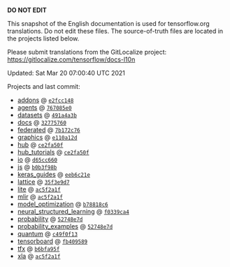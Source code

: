 __DO NOT EDIT__

This snapshot of the English documentation is used for tensorflow.org
translations. Do not edit these files. The source-of-truth files are located in
the projects listed below.

Please submit translations from the GitLocalize project: https://gitlocalize.com/tensorflow/docs-l10n

Updated: Sat Mar 20 07:00:40 UTC 2021

Projects and last commit:

- [addons](https://github.com/tensorflow/addons/tree/master/docs) @ <a href='https://github.com/tensorflow/addons/commit/e2fcc148d129dad0c538ec688958997f207474aa'><code>e2fcc148</code></a>
- [agents](https://github.com/tensorflow/agents/tree/master/docs) @ <a href='https://github.com/tensorflow/agents/commit/767085e0575099980339a3465006a81b7fb4c03d'><code>767085e0</code></a>
- [datasets](https://github.com/tensorflow/datasets/tree/master/docs) @ <a href='https://github.com/tensorflow/datasets/commit/491a4a3b3aeeac0c9cedb7ac9fc3075a1a5e3381'><code>491a4a3b</code></a>
- [docs](https://github.com/tensorflow/docs/tree/master/site/en) @ <a href='https://github.com/tensorflow/docs/commit/327757608dc3fcad015d02be90fe5a5b8049d274'><code>32775760</code></a>
- [federated](https://github.com/tensorflow/federated/tree/master/docs) @ <a href='https://github.com/tensorflow/federated/commit/7b172c76a40439e06105ccab973613ca2c82e33c'><code>7b172c76</code></a>
- [graphics](https://github.com/tensorflow/graphics/tree/master/tensorflow_graphics/g3doc) @ <a href='https://github.com/tensorflow/graphics/commit/e110a12d055166a8760f9915e3ec4ec3eb3957dd'><code>e110a12d</code></a>
- [hub](https://github.com/tensorflow/hub/tree/master/docs) @ <a href='https://github.com/tensorflow/hub/commit/ce2fa50ff5ffa9ea145e2a1f5a6b231a6da4d31f'><code>ce2fa50f</code></a>
- [hub_tutorials](https://github.com/tensorflow/hub/tree/master/examples/colab) @ <a href='https://github.com/tensorflow/hub/commit/ce2fa50ff5ffa9ea145e2a1f5a6b231a6da4d31f'><code>ce2fa50f</code></a>
- [io](https://github.com/tensorflow/io/tree/master/docs) @ <a href='https://github.com/tensorflow/io/commit/d65cc6605fa9df871784a453e9e0a854256339ac'><code>d65cc660</code></a>
- [js](https://github.com/tensorflow/tfjs-website/tree/master/docs) @ <a href='https://github.com/tensorflow/tfjs-website/commit/b0b3f98b5e06ec9bfad894f3c3ccb0d975ad9163'><code>b0b3f98b</code></a>
- [keras_guides](https://github.com/tensorflow/docs/tree/snapshot-keras/site/en/guide/keras) @ <a href='https://github.com/tensorflow/docs/commit/eeb6c21eaa5ca8f5d4a6e4803c55c1d97b49e811'><code>eeb6c21e</code></a>
- [lattice](https://github.com/tensorflow/lattice/tree/master/docs) @ <a href='https://github.com/tensorflow/lattice/commit/35f3e9d7da7f90a700d7a903e1818e82965f245c'><code>35f3e9d7</code></a>
- [lite](https://github.com/tensorflow/tensorflow/tree/master/tensorflow/lite/g3doc) @ <a href='https://github.com/tensorflow/tensorflow/commit/ac5f2a1f0db1ba1e585559ad4e593fdb3e73713a'><code>ac5f2a1f</code></a>
- [mlir](https://github.com/tensorflow/tensorflow/tree/master/tensorflow/compiler/mlir/g3doc) @ <a href='https://github.com/tensorflow/tensorflow/commit/ac5f2a1f0db1ba1e585559ad4e593fdb3e73713a'><code>ac5f2a1f</code></a>
- [model_optimization](https://github.com/tensorflow/model-optimization/tree/master/tensorflow_model_optimization/g3doc) @ <a href='https://github.com/tensorflow/model-optimization/commit/b78818c643aba4aef95e035a85d915d57202889f'><code>b78818c6</code></a>
- [neural_structured_learning](https://github.com/tensorflow/neural-structured-learning/tree/master/g3doc) @ <a href='https://github.com/tensorflow/neural-structured-learning/commit/f0339ca4a09f4aa4e89b25a752c1aca8e7d7bb20'><code>f0339ca4</code></a>
- [probability](https://github.com/tensorflow/probability/tree/master/tensorflow_probability/g3doc) @ <a href='https://github.com/tensorflow/probability/commit/52748e7db6b0477a0a9235ebd9e14b2f36f3c801'><code>52748e7d</code></a>
- [probability_examples](https://github.com/tensorflow/probability/tree/master/tensorflow_probability/examples/jupyter_notebooks) @ <a href='https://github.com/tensorflow/probability/commit/52748e7db6b0477a0a9235ebd9e14b2f36f3c801'><code>52748e7d</code></a>
- [quantum](https://github.com/tensorflow/quantum/tree/master/docs) @ <a href='https://github.com/tensorflow/quantum/commit/c49f0f13747f605f737ab64e66c222e3ed65dc1f'><code>c49f0f13</code></a>
- [tensorboard](https://github.com/tensorflow/tensorboard/tree/master/docs) @ <a href='https://github.com/tensorflow/tensorboard/commit/fb40958935fc658dbaf046e84d070d5b6ff1ca15'><code>fb409589</code></a>
- [tfx](https://github.com/tensorflow/tfx/tree/master/docs) @ <a href='https://github.com/tensorflow/tfx/commit/b6bfa95f26a2a3d7b2d5179608188bffb7dba99b'><code>b6bfa95f</code></a>
- [xla](https://github.com/tensorflow/tensorflow/tree/master/tensorflow/compiler/xla/g3doc) @ <a href='https://github.com/tensorflow/tensorflow/commit/ac5f2a1f0db1ba1e585559ad4e593fdb3e73713a'><code>ac5f2a1f</code></a>


